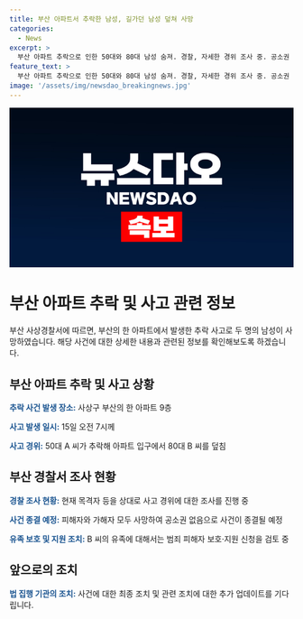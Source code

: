 ```yaml
---
title: 부산 아파트서 추락한 남성, 길가던 남성 덮쳐 사망
categories:
  - News
excerpt: >
  부산 아파트 추락으로 인한 50대와 80대 남성 숨져. 경찰, 자세한 경위 조사 중. 공소권 없어 종결 예상. B씨 유족에게 피해자 지원 검토 중.
feature_text: >
  부산 아파트 추락으로 인한 50대와 80대 남성 숨져. 경찰, 자세한 경위 조사 중. 공소권 없어 종결 예상. B씨 유족에게 피해자 지원 검토 중.
image: '/assets/img/newsdao_breakingnews.jpg'
---
```


<p><img src="/assets/img/newsdao_breakingnews.jpg" alt="pcversion 속보" /></p>

<h1>부산 아파트 추락 및 사고 관련 정보</h1>

<p data-ke-size="size16">부산 사상경찰서에 따르면, 부산의 한 아파트에서 발생한 추락 사고로 두 명의 남성이 사망하였습니다. 해당 사건에 대한 상세한 내용과 관련된 정보를 확인해보도록 하겠습니다.</p>

<h2 data-ke-size="size26">부산 아파트 추락 및 사고 상황</h2>

<p><b><span style="color: #1a5490;">추락 사건 발생 장소:</span></b> 사상구 부산의 한 아파트 9층</p>

<p><b><span style="color: #1a5490;">사고 발생 일시:</span></b> 15일 오전 7시께</p>

<p><b><span style="color: #1a5490;">사고 경위:</span></b> 50대 A 씨가 추락해 아파트 입구에서 80대 B 씨를 덮침</p>

<h2 data-ke-size="size26">부산 경찰서 조사 현황</h2>

<p><b><span style="color: #1a5490;">경찰 조사 현황:</span></b> 현재 목격자 등을 상대로 사고 경위에 대한 조사를 진행 중</p>

<p><b><span style="color: #1a5490;">사건 종결 예정:</span></b> 피해자와 가해자 모두 사망하여 공소권 없음으로 사건이 종결될 예정</p>

<p><b><span style="color: #1a5490;">유족 보호 및 지원 조치:</span></b> B 씨의 유족에 대해서는 범죄 피해자 보호·지원 신청을 검토 중</p>

<h2 data-ke-size="size26">앞으로의 조치</h2>

<p><b><span style="color: #1a5490;">법 집행 기관의 조치:</span></b> 사건에 대한 최종 조치 및 관련 조치에 대한 추가 업데이트를 기다립니다.</p>

